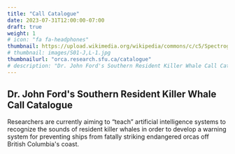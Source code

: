 ```yaml
---
title: "Call Catalogue"
date: 2023-07-31T12:00:00-07:00
draft: true
weight: 1
# icon: "fa fa-headphones"
thumbnail: https://upload.wikimedia.org/wikipedia/commons/c/c5/Spectrogram-19thC.png #https://orca.research.sfu.ca/catalogue/home-media/S01-J,L-1.jpg
# thumbnail: images/S01-J,L-1.jpg
thumbnailurl: "orca.research.sfu.ca/catalogue"
# description: "Dr. John Ford's Southern Resident Killer Whale Call Catalogue"
---
```


## Dr. John Ford\'s Southern Resident Killer Whale Call Catalogue

Researchers are currently aiming to “teach” artificial intelligence systems to recognize the sounds of resident killer whales in order to develop a warning system for preventing ships from fatally striking endangered orcas off British Columbia's coast.


